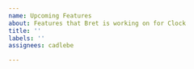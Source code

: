```yaml
---
name: Upcoming Features
about: Features that Bret is working on for Clock
title: ''
labels: ''
assignees: cadlebe

---
```



